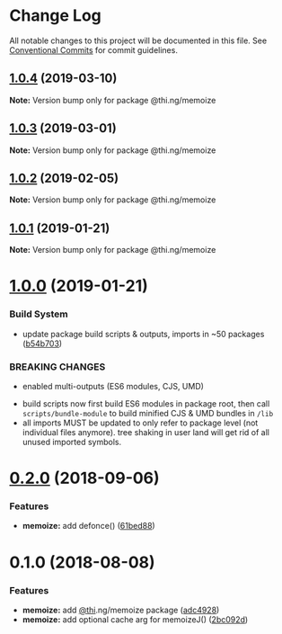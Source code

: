 # Change Log

All notable changes to this project will be documented in this file.
See [Conventional Commits](https://conventionalcommits.org) for commit guidelines.

## [1.0.4](https://github.com/thi-ng/umbrella/compare/@thi.ng/memoize@1.0.3...@thi.ng/memoize@1.0.4) (2019-03-10)

**Note:** Version bump only for package @thi.ng/memoize





## [1.0.3](https://github.com/thi-ng/umbrella/compare/@thi.ng/memoize@1.0.2...@thi.ng/memoize@1.0.3) (2019-03-01)

**Note:** Version bump only for package @thi.ng/memoize





## [1.0.2](https://github.com/thi-ng/umbrella/compare/@thi.ng/memoize@1.0.1...@thi.ng/memoize@1.0.2) (2019-02-05)

**Note:** Version bump only for package @thi.ng/memoize





## [1.0.1](https://github.com/thi-ng/umbrella/compare/@thi.ng/memoize@1.0.0...@thi.ng/memoize@1.0.1) (2019-01-21)

**Note:** Version bump only for package @thi.ng/memoize





# [1.0.0](https://github.com/thi-ng/umbrella/compare/@thi.ng/memoize@0.2.6...@thi.ng/memoize@1.0.0) (2019-01-21)


### Build System

* update package build scripts & outputs, imports in ~50 packages ([b54b703](https://github.com/thi-ng/umbrella/commit/b54b703))


### BREAKING CHANGES

* enabled multi-outputs (ES6 modules, CJS, UMD)

- build scripts now first build ES6 modules in package root, then call
  `scripts/bundle-module` to build minified CJS & UMD bundles in `/lib`
- all imports MUST be updated to only refer to package level
  (not individual files anymore). tree shaking in user land will get rid of
  all unused imported symbols.


<a name="0.2.0"></a>
# [0.2.0](https://github.com/thi-ng/umbrella/compare/@thi.ng/memoize@0.1.2...@thi.ng/memoize@0.2.0) (2018-09-06)


### Features

* **memoize:** add defonce() ([61bed88](https://github.com/thi-ng/umbrella/commit/61bed88))


<a name="0.1.0"></a>
# 0.1.0 (2018-08-08)


### Features

* **memoize:** add [@thi](https://github.com/thi).ng/memoize package ([adc4928](https://github.com/thi-ng/umbrella/commit/adc4928))
* **memoize:** add optional cache arg for memoizeJ() ([2bc092d](https://github.com/thi-ng/umbrella/commit/2bc092d))
